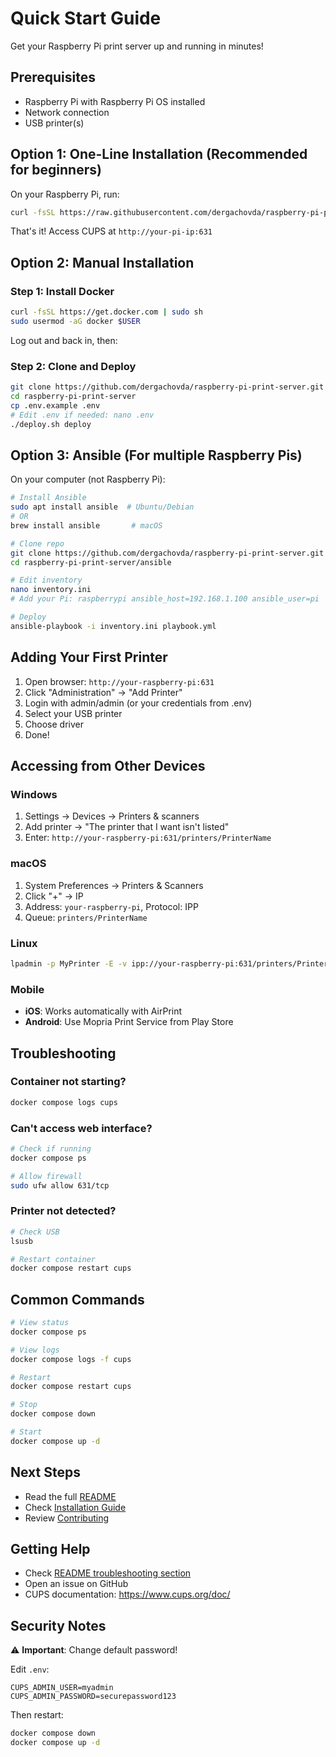 # Quick Start Guide

Get your Raspberry Pi print server up and running in minutes!

## Prerequisites

- Raspberry Pi with Raspberry Pi OS installed
- Network connection
- USB printer(s)

## Option 1: One-Line Installation (Recommended for beginners)

On your Raspberry Pi, run:

```bash
curl -fsSL https://raw.githubusercontent.com/dergachovda/raspberry-pi-print-server/main/deploy.sh | bash -s deploy
```

That's it! Access CUPS at `http://your-pi-ip:631`

## Option 2: Manual Installation

### Step 1: Install Docker

```bash
curl -fsSL https://get.docker.com | sudo sh
sudo usermod -aG docker $USER
```

Log out and back in, then:

### Step 2: Clone and Deploy

```bash
git clone https://github.com/dergachovda/raspberry-pi-print-server.git
cd raspberry-pi-print-server
cp .env.example .env
# Edit .env if needed: nano .env
./deploy.sh deploy
```

## Option 3: Ansible (For multiple Raspberry Pis)

On your computer (not Raspberry Pi):

```bash
# Install Ansible
sudo apt install ansible  # Ubuntu/Debian
# OR
brew install ansible       # macOS

# Clone repo
git clone https://github.com/dergachovda/raspberry-pi-print-server.git
cd raspberry-pi-print-server/ansible

# Edit inventory
nano inventory.ini
# Add your Pi: raspberrypi ansible_host=192.168.1.100 ansible_user=pi

# Deploy
ansible-playbook -i inventory.ini playbook.yml
```

## Adding Your First Printer

1. Open browser: `http://your-raspberry-pi:631`
2. Click "Administration" → "Add Printer"
3. Login with admin/admin (or your credentials from .env)
4. Select your USB printer
5. Choose driver
6. Done!

## Accessing from Other Devices

### Windows
1. Settings → Devices → Printers & scanners
2. Add printer → "The printer that I want isn't listed"
3. Enter: `http://your-raspberry-pi:631/printers/PrinterName`

### macOS
1. System Preferences → Printers & Scanners
2. Click "+" → IP
3. Address: `your-raspberry-pi`, Protocol: IPP
4. Queue: `printers/PrinterName`

### Linux
```bash
lpadmin -p MyPrinter -E -v ipp://your-raspberry-pi:631/printers/PrinterName -m everywhere
```

### Mobile
- **iOS**: Works automatically with AirPrint
- **Android**: Use Mopria Print Service from Play Store

## Troubleshooting

### Container not starting?
```bash
docker compose logs cups
```

### Can't access web interface?
```bash
# Check if running
docker compose ps

# Allow firewall
sudo ufw allow 631/tcp
```

### Printer not detected?
```bash
# Check USB
lsusb

# Restart container
docker compose restart cups
```

## Common Commands

```bash
# View status
docker compose ps

# View logs
docker compose logs -f cups

# Restart
docker compose restart cups

# Stop
docker compose down

# Start
docker compose up -d
```

## Next Steps

- Read the full [README](README.md)
- Check [Installation Guide](docs/INSTALLATION.md)
- Review [Contributing](CONTRIBUTING.md)

## Getting Help

- Check [README troubleshooting section](README.md#troubleshooting)
- Open an issue on GitHub
- CUPS documentation: https://www.cups.org/doc/

## Security Notes

⚠️ **Important**: Change default password!

Edit `.env`:
```
CUPS_ADMIN_USER=myadmin
CUPS_ADMIN_PASSWORD=securepassword123
```

Then restart:
```bash
docker compose down
docker compose up -d
```
